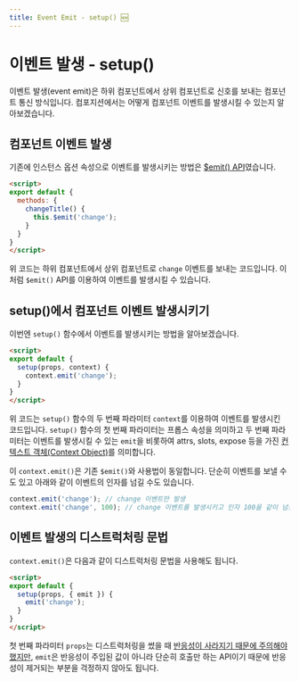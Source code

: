 ```yaml
---
title: Event Emit - setup() 🆕
---
```


# 이벤트 발생 - setup() <Badge text="Vue 3" />

이벤트 발생(event emit)은 하위 컴포넌트에서 상위 컴포넌트로 신호를 보내는 컴포넌트 통신 방식입니다. 컴포지션에서는 어떻게 컴포넌트 이벤트를 발생시킬 수 있는지 알아보겠습니다.

## 컴포넌트 이벤트 발생 

기존에 인스턴스 옵션 속성으로 이벤트를 발생시키는 방법은 [$emit() API](/vue/event-emit)였습니다.

```html
<script>
export default {
  methods: {
    changeTitle() {
      this.$emit('change');
    }
  }
}
</script>
```

위 코드는 하위 컴포넌트에서 상위 컴포넌트로 `change` 이벤트를 보내는 코드입니다. 이처럼 `$emit()` API를 이용하여 이벤트를 발생시킬 수 있습니다.

## setup()에서 컴포넌트 이벤트 발생시키기

이번엔 `setup()` 함수에서 이벤트를 발생시키는 방법을 알아보겠습니다.

```html
<script>
export default {
  setup(props, context) {
    context.emit('change');
  }
}
</script>
```

위 코드는 `setup()` 함수의 두 번째 파라미터 `context`를 이용하여 이벤트를 발생시킨 코드입니다. `setup()` 함수의 첫 번째 파라미터는 프롭스 속성을 의미하고 두 번째 파라미터는 이벤트를 발생시킬 수 있는 `emit`을 비롯하여 attrs, slots, expose 등을 가진 [컨텍스트 객체(Context Object)](https://vuejs.org/api/composition-api-setup.html#setup-context)를 의미합니다.

이 `context.emit()`은 기존 `$emit()`와 사용법이 동일합니다. 단순히 이벤트를 보낼 수도 있고 아래와 같이 이벤트의 인자를 넘길 수도 있습니다.

```js
context.emit('change'); // change 이벤트만 발생
context.emit('change', 100); // change 이벤트를 발생시키고 인자 100을 같이 넘김
```

## 이벤트 발생의 디스트럭처링 문법

`context.emit()`은 다음과 같이 디스트럭처링 문법을 사용해도 됩니다.

```html
<script>
export default {
  setup(props, { emit }) {
    emit('change');
  }
}
</script>
```

첫 번째 파라미터 `props`는 디스트럭처링을 썼을 때 [반응성이 사라지기 때문에 주의해야 했지만](/composition/props.html#디스트럭처링을-쓰고-싶다면), `emit`은 반응성이 주입된 값이 아니라 단순히 호출만 하는 API이기 때문에 반응성이 제거되는 부분을 걱정하지 않아도 됩니다.